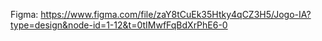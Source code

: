 Figma: https://www.figma.com/file/zaY8tCuEk35Htky4qCZ3H5/Jogo-IA?type=design&node-id=1-12&t=0tIMwfFqBdXrPhE6-0
